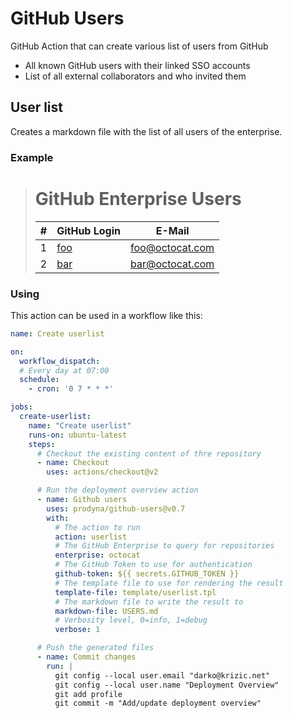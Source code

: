 # GitHub Users

GitHub Action that can create various list of users from GitHub

* All known GitHub users with their linked SSO accounts
* List of all external collaborators and who invited them

## User list

Creates a markdown file with the list of all users of the enterprise.

### Example

> # GitHub Enterprise Users
> | # | GitHub Login                                                 | E-Mail          |
> | --- |--------------------------------------------------------------|-----------------|
> | 1 | [foo](https://github.com/enterprises/octocat/people/foo/sso) | foo@octocat.com |
> | 2 | [bar](https://github.com/enterprises/octocat/people/bar/sso) | bar@octocat.com |

### Using

This action can be used in a workflow like this:

```yaml
name: Create userlist

on:
  workflow_dispatch:
  # Every day at 07:00
  schedule:
    - cron: '0 7 * * *'

jobs:
  create-userlist:
    name: "Create userlist"
    runs-on: ubuntu-latest
    steps:
      # Checkout the existing content of thre repository
      - name: Checkout
        uses: actions/checkout@v2

      # Run the deployment overview action
      - name: Github users
        uses: prodyna/github-users@v0.7
        with:
          # The action to run
          action: userlist
          # The GitHub Enterprise to query for repositories
          enterprise: octocat
          # The GitHub Token to use for authentication
          github-token: ${{ secrets.GITHUB_TOKEN }}
          # The template file to use for rendering the result
          template-file: template/userlist.tpl
          # The markdown file to write the result to
          markdown-file: USERS.md
          # Verbosity level, 0=info, 1=debug
          verbose: 1

      # Push the generated files
      - name: Commit changes
        run: |
          git config --local user.email "darko@krizic.net"
          git config --local user.name "Deployment Overview"
          git add profile
          git commit -m "Add/update deployment overview"
```
